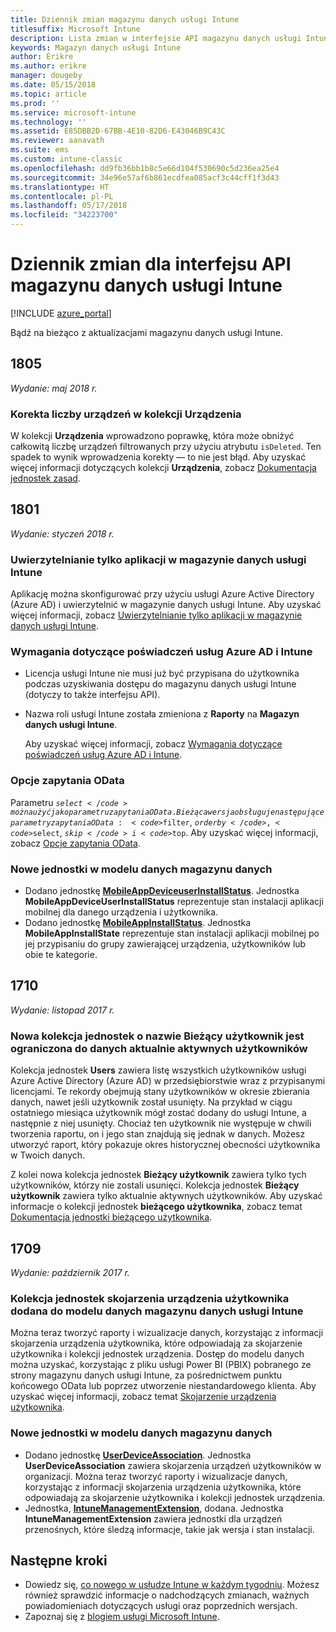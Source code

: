 ```yaml
---
title: Dziennik zmian magazynu danych usługi Intune
titlesuffix: Microsoft Intune
description: Lista zmian w interfejsie API magazynu danych usługi Intune.
keywords: Magazyn danych usługi Intune
author: Erikre
ms.author: erikre
manager: dougeby
ms.date: 05/15/2018
ms.topic: article
ms.prod: ''
ms.service: microsoft-intune
ms.technology: ''
ms.assetid: E85DBB2D-67BB-4E10-82D6-E43046B9C43C
ms.reviewer: aanavath
ms.suite: ems
ms.custom: intune-classic
ms.openlocfilehash: dd9fb36bb1b8c5e66d104f530690c5d236ea25e4
ms.sourcegitcommit: 34e96e57af6b861ecdfea085acf3c44cff1f3d43
ms.translationtype: HT
ms.contentlocale: pl-PL
ms.lasthandoff: 05/17/2018
ms.locfileid: "34223700"
---
```

# <a name="change-log-for-the-intune-data-warehouse-api"></a>Dziennik zmian dla interfejsu API magazynu danych usługi Intune

[!INCLUDE [azure_portal](./includes/azure_portal.md)]

Bądź na bieżąco z aktualizacjami magazynu danych usługi Intune.

## <a name="1805"></a>1805
_Wydanie: maj 2018 r._

### <a name="correction-to-device-count-in-devices-collection"></a>Korekta liczby urządzeń w kolekcji **Urządzenia** 

W kolekcji **Urządzenia** wprowadzono poprawkę, która może obniżyć całkowitą liczbę urządzeń filtrowanych przy użyciu atrybutu `isDeleted`. Ten spadek to wynik wprowadzenia korekty — to nie jest błąd. Aby uzyskać więcej informacji dotyczących kolekcji **Urządzenia**, zobacz [Dokumentacja jednostek zasad](reports-ref-devices.md). 


## <a name="1801"></a>1801
_Wydanie: styczeń 2018 r._

### <a name="intune-data-warehouse-application-only-authentication----1867540---"></a>Uwierzytelnianie tylko aplikacji w magazynie danych usługi Intune <!-- 1867540 -->

Aplikację można skonfigurować przy użyciu usługi Azure Active Directory (Azure AD) i uwierzytelnić w magazynie danych usługi Intune. Aby uzyskać więcej informacji, zobacz [Uwierzytelnianie tylko aplikacji w magazynie danych usługi Intune](data-warehouse-app-only-auth.md).

### <a name="azure-ad-and-intune-credential-requirements----2077525---"></a>Wymagania dotyczące poświadczeń usług Azure AD i Intune <!-- 2077525 -->

- Licencja usługi Intune nie musi już być przypisana do użytkownika podczas uzyskiwania dostępu do magazynu danych usługi Intune (dotyczy to także interfejsu API).
- Nazwa roli usługi Intune została zmieniona z **Raporty** na **Magazyn danych usługi Intune**. 

    Aby uzyskać więcej informacji, zobacz [Wymagania dotyczące poświadczeń usług Azure AD i Intune](reports-api-url.md#azure-ad-and-intune-credential-requirements).

### <a name="odata-query-options----2077711---"></a>Opcje zapytania OData <!-- 2077711 -->

Parametru <code>$select</code> można użyć jako parametru zapytania OData. Bieżąca wersja obsługuje następujące parametry zapytania OData: <code>$filter</code>, <code>$orderby</code>, <code>$select</code>, <code>$skip</code> i <code>$top</code>. Aby uzyskać więcej informacji, zobacz [Opcje zapytania OData](reports-api-url.md#odata-query-options).

### <a name="new-entities-in-the-in-data-warehouse-data-model----2077804---"></a>Nowe jednostki w modelu danych magazynu danych <!-- 2077804 -->

 - Dodano jednostkę [**MobileAppDeviceuserInstallStatus**](reports-ref-application.md#mobileappdeviceuserinstallstatus). Jednostka **MobileAppDeviceUserInstallStatus** reprezentuje stan instalacji aplikacji mobilnej dla danego urządzenia i użytkownika.
 - Dodano jednostkę [**MobileAppInstallStatus**](reports-ref-application.md#mobileappinstallstate). Jednostka **MobileAppInstallState** reprezentuje stan instalacji aplikacji mobilnej po jej przypisaniu do grupy zawierającej urządzenia, użytkowników lub obie te kategorie. 

## <a name="1710"></a>1710
_Wydanie: listopad 2017 r._

### <a name="a-new-entity-collection-named-current-user-is-limited-to-currently-active-user-data----1544273---"></a>Nowa kolekcja jednostek o nazwie Bieżący użytkownik jest ograniczona do danych aktualnie aktywnych użytkowników <!-- 1544273 -->

Kolekcja jednostek **Users** zawiera listę wszystkich użytkowników usługi Azure Active Directory (Azure AD) w przedsiębiorstwie wraz z przypisanymi licencjami. Te rekordy obejmują stany użytkowników w okresie zbierania danych, nawet jeśli użytkownik został usunięty. Na przykład w ciągu ostatniego miesiąca użytkownik mógł zostać dodany do usługi Intune, a następnie z niej usunięty. Chociaż ten użytkownik nie występuje w chwili tworzenia raportu, on i jego stan znajdują się jednak w danych. Możesz utworzyć raport, który pokazuje okres historycznej obecności użytkownika w Twoich danych.

Z kolei nowa kolekcja jednostek **Bieżący użytkownik** zawiera tylko tych użytkowników, którzy nie zostali usunięci. Kolekcja jednostek **Bieżący użytkownik** zawiera tylko aktualnie aktywnych użytkowników. Aby uzyskać informacje o kolekcji jednostek **bieżącego użytkownika**, zobacz temat [Dokumentacja jednostki bieżącego użytkownika](reports-ref-current-user.md).

## <a name="1709"></a>1709
_Wydanie: październik 2017 r._

### <a name="user-device-association-entity-collection-added-to-intune-data-warehouse-data-model----1187917---"></a>Kolekcja jednostek skojarzenia urządzenia użytkownika dodana do modelu danych magazynu danych usługi Intune <!-- 1187917 -->

Można teraz tworzyć raporty i wizualizacje danych, korzystając z informacji skojarzenia urządzenia użytkownika, które odpowiadają za skojarzenie użytkownika i kolekcji jednostek urządzenia. Dostęp do modelu danych można uzyskać, korzystając z pliku usługi Power BI (PBIX) pobranego ze strony magazynu danych usługi Intune, za pośrednictwem punktu końcowego OData lub poprzez utworzenie niestandardowego klienta. Aby uzyskać więcej informacji, zobacz temat [Skojarzenie urządzenia użytkownika](reports-ref-user-device.md).

### <a name="new-entities-in-the-in-data-warehouse-data-model----1479526--------"></a>Nowe jednostki w modelu danych magazynu danych <!-- 1479526 --><!-- -->

 - Dodano jednostkę [**UserDeviceAssociation**](reports-ref-user-device.md). Jednostka **UserDeviceAssociation** zawiera skojarzenia urządzeń użytkowników w organizacji. Można teraz tworzyć raporty i wizualizacje danych, korzystając z informacji skojarzenia urządzenia użytkownika, które odpowiadają za skojarzenie użytkownika i kolekcji jednostek urządzenia.  
 - Jednostka, [**IntuneManagementExtension**](reports-ref-intunemanagementextension.md), dodana. Jednostka **IntuneManagementExtension** zawiera jednostki dla urządzeń przenośnych, które śledzą informacje, takie jak wersja i stan instalacji.

## <a name="next-steps"></a>Następne kroki
 - Dowiedz się, [co nowego w usłudze Intune w każdym tygodniu](whats-new.md). Możesz również sprawdzić informacje o nadchodzących zmianach, ważnych powiadomieniach dotyczących usługi oraz poprzednich wersjach.
 - Zapoznaj się z [blogiem usługi Microsoft Intune](http://go.microsoft.com/fwlink/?LinkID=273882).
